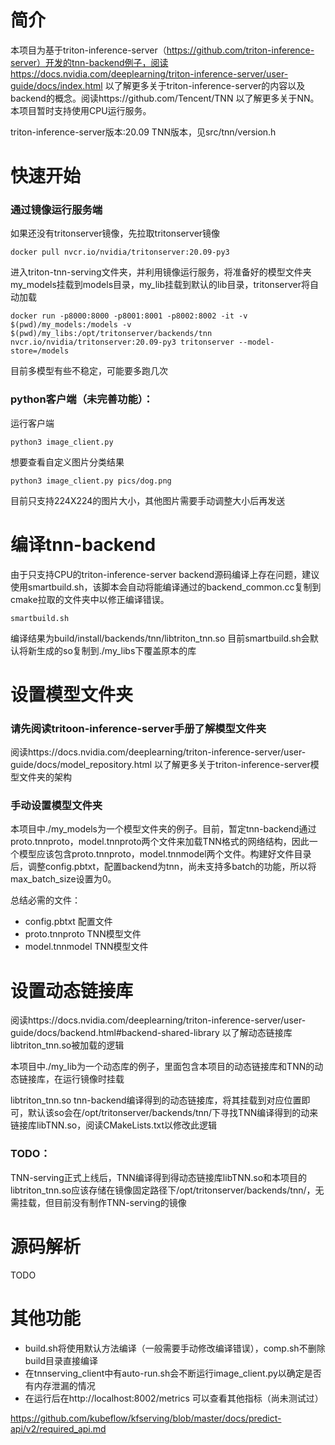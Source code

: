 # 简介

本项目为基于triton-inference-server（https://github.com/triton-inference-server）开发的tnn-backend例子，阅读https://docs.nvidia.com/deeplearning/triton-inference-server/user-guide/docs/index.html 以了解更多关于triton-inference-server的内容以及backend的概念。阅读https://github.com/Tencent/TNN 以了解更多关于NN。本项目暂时支持使用CPU运行服务。

triton-inference-server版本:20.09
TNN版本，见src/tnn/version.h

# 快速开始

### 通过镜像运行服务端

如果还没有tritonserver镜像，先拉取tritonserver镜像
```
docker pull nvcr.io/nvidia/tritonserver:20.09-py3
```

进入triton-tnn-serving文件夹，并利用镜像运行服务，将准备好的模型文件夹my_models挂载到models目录，my_lib挂载到默认的lib目录，tritonserver将自动加载
```
docker run -p8000:8000 -p8001:8001 -p8002:8002 -it -v $(pwd)/my_models:/models -v $(pwd)/my_libs:/opt/tritonserver/backends/tnn nvcr.io/nvidia/tritonserver:20.09-py3 tritonserver --model-store=/models
```
目前多模型有些不稳定，可能要多跑几次

### python客户端（未完善功能）：

运行客户端

```
python3 image_client.py
```

想要查看自定义图片分类结果
```
python3 image_client.py pics/dog.png
```
目前只支持224X224的图片大小，其他图片需要手动调整大小后再发送

# 编译tnn-backend

由于只支持CPU的triton-inference-server backend源码编译上存在问题，建议使用smartbuild.sh，该脚本会自动将能编译通过的backend_common.cc复制到cmake拉取的文件夹中以修正编译错误。

```
smartbuild.sh
```
编译结果为build/install/backends/tnn/libtriton_tnn.so
目前smartbuild.sh会默认将新生成的so复制到./my_libs下覆盖原本的库

# 设置模型文件夹

### 请先阅读tritoon-inference-server手册了解模型文件夹
阅读https://docs.nvidia.com/deeplearning/triton-inference-server/user-guide/docs/model_repository.html 以了解更多关于triton-inference-server模型文件夹的架构

### 手动设置模型文件夹
本项目中./my_models为一个模型文件夹的例子。目前，暂定tnn-backend通过proto.tnnproto，model.tnnproto两个文件来加载TNN格式的网络结构，因此一个模型应该包含proto.tnnproto，model.tnnmodel两个文件。构建好文件目录后，调整config.pbtxt，配置backend为tnn，尚未支持多batch的功能，所以将max_batch_size设置为0。

总结必需的文件：
- config.pbtxt 配置文件
- proto.tnnproto TNN模型文件
- model.tnnmodel TNN模型文件


# 设置动态链接库
阅读https://docs.nvidia.com/deeplearning/triton-inference-server/user-guide/docs/backend.html#backend-shared-library 以了解动态链接库libtriton_tnn.so被加载的逻辑

本项目中./my_lib为一个动态库的例子，里面包含本项目的动态链接库和TNN的动态链接库，在运行镜像时挂载

libtriton_tnn.so tnn-backend编译得到的动态链接库，将其挂载到对应位置即可，默认该so会在/opt/tritonserver/backends/tnn/下寻找TNN编译得到的动来链接库libTNN.so，阅读CMakeLists.txt以修改此逻辑
### TODO：
TNN-serving正式上线后，TNN编译得到得动态链接库libTNN.so和本项目的libtriton_tnn.so应该存储在镜像固定路径下/opt/tritonserver/backends/tnn/，无需挂载，但目前没有制作TNN-serving的镜像

# 源码解析

TODO

# 其他功能

- build.sh将使用默认方法编译（一般需要手动修改编译错误），comp.sh不删除build目录直接编译
- 在tnnserving_client中有auto-run.sh会不断运行image_client.py以确定是否有内存泄漏的情况
- 在运行后在http://localhost:8002/metrics 可以查看其他指标（尚未测试过）

https://github.com/kubeflow/kfserving/blob/master/docs/predict-api/v2/required_api.md